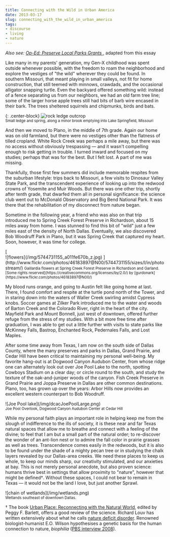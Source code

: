```yaml
---
title: Connecting with the Wild in Urban America
date: 2013-03-17
slug: connecting_with_the_wild_in_urban_america
tags:
- discourse
- living
- nature
---
```


_Also see: [Op-Ed: Preserve
Local Parks Grants ](/archive/2013/03/17/op-ed_preserve_local_parks_grants/)_, adapted from this essay

Like many in my parents' generation, my Gen-X childhood was spent outside
whenever possible, with the freedom to roam the neighborhood and explore the
vestiges of "the wild" wherever they could be found. In southern Missouri, that
meant playing in small valleys, not fit for home construction, that still teemed
with minnows, crawdads, and the occasional alligator snapping turtle. Even the
backyard offered something wild: instead of a fence separating us from our
neighbors, we had an old farm tree line; some of the larger horse apple trees
still had bits of barb wire encased in their bark. The trees sheltered squirrels
and chipmunks, birds and bats.

{: .center-block}
![rock ledge outcrop](/img/springLedgeSpringfieldLarge.png)<!-- {: .img-fluid .border .rounded } --><br>
<small>Small ledge and spring, along a minor brook emptying into Lake
Springfield, Missouri</small>

And then we moved to Plano, in the middle of 7th grade. Again our home was on
old farmland, but there were no vestiges other than the flatness of tilled
cropland. White Rock Creek was perhaps a mile away, but there was no access
without obviously trespassing &mdash; and it wasn't compelling enough to risk
getting in trouble. I turned inward and focused on my studies; perhaps that was
for the best. But I felt lost. A part of me was missing.

<!-- truncate -->

Thankfully, those first few summers did include memorable respites from the
suburban lifestyle: trips back to Missouri, a few visits to Dinosaur Valley
State Park, and the transcendent experience of looking up into the redwood
crowns of Yosemite and Muir Woods. But there was one other trip, shortly after
tenth grade, that dwarfed them all in personal significance: the science club
went out to McDonald Observatory and Big Bend National Park. It was there that
the rehabilitation of my disconnect from nature began.

Sometime in the following year, a friend who was also on that trip introduced me
to Spring Creek Forest Preserve in Richardson, about 15 miles away from home. I
was stunned to find this bit of "wild" just a few miles east of the density of
North Dallas. Eventually, we also discovered Bob Woodruff Park in Plano, but it
was Spring Creek that captured my heart. Soon, however, it was time for college.

<div class="text--center">
[
</div>
![flowers](/img/5744731155_a011fe670b_z.jpg)<!-- {: .img-fluid .border .rounded } -->
](http://www.flickr.com/photos/46183897@N00/5744731155/sizes/l/in/photostream/) <small> Gaillardia  flowers at Spring Creek Forest Preserve in Richardson
and Garland.<br>[Some rights
reserved](https://creativecommons.org/licenses/by/2.0/) by
[gurdonark](https://www.flickr.com/photos/46183897@N00/) </small>

My blood runs orange, and going to Austin felt like going home at last. There, I
found comfort and respite at the turtle pond north of the Tower, and in staring
down into the waters of Waller Creek swirling amidst Cypress knobs. Soccer games
at Zilker Park introduced me to the water and woods of Barton Creek and the
Colorado River, right in the heart of the city. Mayfield Park and Mount Bonnell,
just west of downtown, offered further refuge from the stress of my studies.
With a bit more free time after graduation, I was able to get out a little
further with visits to state parks like McKinney Falls, Bastrop, Enchanted Rock,
Pedernales Falls, and Lost Maples.

After some time away from Texas, I am now on the south side of Dallas County,
where the many preserves and parks in Dallas, Grand Prairie, and Cedar Hill have
been critical to maintaining my personal well-being. My favorite hang-out is at
Dogwood Canyon Audubon Center, from whose ridge one can alternately look out
over Joe Pool Lake to the north, spotting Cowboys Stadium on a clear day; or
circle round to the south, and study the texture of the oak-and-juniper woods of
the canyon. Fish Creek Preserve in Grand Prairie and Joppa Preserve in Dallas
are other common destinations. Plano, too, has grown up over the years: Arbor
Hills now provides an excellent western counterpart to Bob Woodruff.

<div class="text--center">
![Joe Pool lake](/img/dcacJoePoolLarge.png)<!-- {: .img-fluid .border .rounded } --><br>
</div>
<small>Joe Pool Overlook, Dogwood Canyon Audubon Center at Cedar Hill</small>

While my personal faith plays an important role in helping keep me from the
slough of indifference to the ills of society, it is these near and far Texas
natural spaces that allow me to breathe and connect with a feeling of the
divine; to feel that I am but a small part of the natural order; to re-discover
the wonder of an ant-lion nest or to admire the fall color in prairie grasses as
well as trees. Transcendence comes easily in the redwoods, but it is also to be
found under the shade of a mighty pecan tree or in studying the chalk layers
revealed by our Dallas-area creeks. We need these places to keep us whole, to
keep our minds sharp, our creativity stimulated, and our anxieties at bay. This
is not merely personal anecdote, but also proven science: humans thrive best in
settings that allow proximity to "nature", however that might be
defined&dagger;. Without these spaces, I could not bear to remain in Texas
&mdash; it would not be the land I love, but just another Sprawl.

<div class="text--center">
![chain of wetlands](/img/wetlands.png)<!-- {: .img-fluid .border .rounded } --><br>
</div>
<small>Wetlands southeast of downtown Dallas.</small>

&dagger; The book <a href="http://mitpress.mit.edu/books/urban-place">Urban
Place: Reconnecting with the Natural World</a>, edited by Peggy F. Barlett,
offers a good review of the science. Richard Louv has written extensively about
what he calls [nature deficit
disorder](http://en.wikipedia.org/wiki/Nature_deficit_disorder). Renowned biologist-humanist E.O. Wilson hypothesises a genetic
basis for the human connection to nature, _biophilia_ ([PBS
interview 2008](http://www.pbs.org/wgbh/nova/nature/conversation-eo-wilson.html)).
